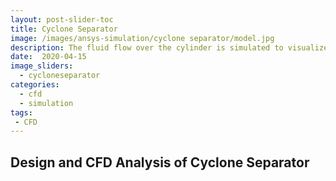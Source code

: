 ```yaml
---
layout: post-slider-toc
title: Cyclone Separator
image: /images/ansys-simulation/cyclone separator/model.jpg
description: The fluid flow over the cylinder is simulated to visualize the Von Karman Street.
date:  2020-04-15
image_sliders:
  - cycloneseparator
categories:
  - cfd 
  - simulation
tags:
 - CFD
---
```


## Design and CFD Analysis of Cyclone Separator


